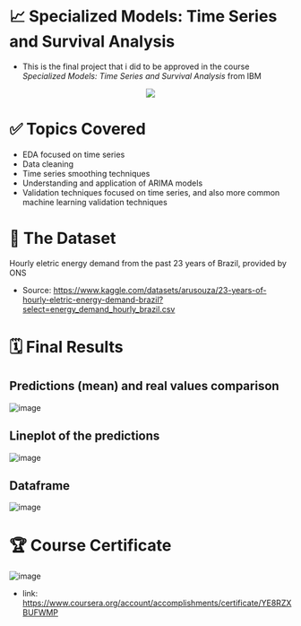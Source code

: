 # 📈 Specialized Models: Time Series and Survival Analysis

- This is the final project that i did to be approved in the course _Specialized Models: Time Series and Survival Analysis_ from IBM
<p align="center">
<img src="http://img.shields.io/static/v1?label=STATUS&message=Aprovado&color=GREEN&style=for-the-badge"/>
</p>

# ✅ Topics Covered
- EDA focused on time series
- Data cleaning
- Time series smoothing techniques
- Understanding and application of ARIMA models
- Validation techniques focused on time series, and also more common machine learning validation techniques

# 🎲 The Dataset

Hourly eletric energy demand from the past 23 years of Brazil, provided by ONS

- Source: https://www.kaggle.com/datasets/arusouza/23-years-of-hourly-eletric-energy-demand-brazil?select=energy_demand_hourly_brazil.csv

# 🗓️ Final Results
## Predictions (mean) and real values comparison
![image](https://user-images.githubusercontent.com/110268371/223233916-96e48863-1468-4b3c-b0bd-ffc828d772b7.png)

## Lineplot of the predictions
![image](https://user-images.githubusercontent.com/110268371/223233058-52933baf-4083-483c-a998-2443c46bc0c8.png)

## Dataframe
![image](https://user-images.githubusercontent.com/110268371/223233188-b07d1d70-cca1-4add-aaa4-8675f870ba09.png)

# 🏆 Course Certificate
![image](https://user-images.githubusercontent.com/110268371/223234542-0d016b17-d525-4d41-bdc3-88ac52b67b69.png)
- link: https://www.coursera.org/account/accomplishments/certificate/YE8RZXBUFWMP


